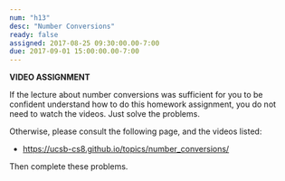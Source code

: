 ```yaml
---
num: "h13"
desc: "Number Conversions"
ready: false
assigned: 2017-08-25 09:30:00.00-7:00
due: 2017-09-01 15:00:00.00-7:00
---
```


<b>VIDEO ASSIGNMENT</b>

If the lecture about number conversions was sufficient for you to be confident understand how to do this homework assignment, you do not need to watch the videos.  Just solve the problems. 

Otherwise, please consult the following page, and the videos listed:
* <https://ucsb-cs8.github.io/topics/number_conversions/>

Then complete these problems.
<style>
ol.problems li {
  margin-bottom: 4em;
}

<ol class="problems">

{% include hwk_li_name_10pts.html %}



<li> (10 pts)	Convert 1100 0000 1100 0110 from binary to base 16	
</li>
<li> (10 pts)	Convert 1011 0000 from binary to decimal	
</li>
<li> (10 pts) 	Convert 67 from decimal to base 2	
</li>
<li> (10 pts) 	Convert 001 111 from base 2 to octal	
<div class="pagebreak">
</div>
</li>
<li> (10 pts) 	Convert 0010 1001 from binary to decimal	
</li>
<li> (10 pts)  	Convert 8a49 from base 16 to base 2	
</li>
<li> (10 pts)  	Convert 0001 0100 from binary to base 10	

</li>
<li> (10 pts)  	Convert 1010 1101 0101 0000 from base 2 to hexadecimal	
</li>
<li> (10 pts)  	Convert 0010 0100 from binary to base 10	
</li>
<li> (10 pts)  	Convert 110 100 000 from binary to base 8

</li>

</ol>

